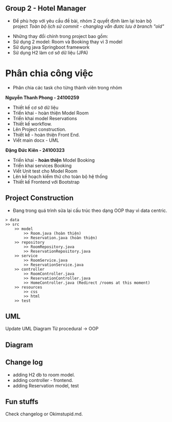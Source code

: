 ## Group 2 - Hotel Manager
* Để phù hợp với yêu cầu đề bài, nhóm 2 quyết định làm lại toàn bộ project
*Toàn bộ lịch sử commit - changlog vẫn đươc lưu ở branch "old"*
- Những thay đổi chính trong project bao gồm: 
- Sử dụng 2 model: Room và Booking thay vì 3 model 
- Sử dụng java Springboot framework 
- Sử dụng H2 làm cơ sở dữ liệu (JPA)

# Phân chia công việc 
- Phân chia các task cho từng thành viên trong nhóm

**Nguyễn Thanh Phong - 24100259**
- Thiết kế cơ sở dữ liệu
- Triển khai - hoàn thiện Model Room
- Triển khai model Reservations 
- Thiết kế workflow.
- Lên Project construction.
- Thiết kế - hoàn thiện Front End. 
- Viết main docx - UML

**Đặng Đức Kiên - 24100323**
- Triển khai - **hoàn thiện** Model Booking
- Triển khai services Booking
- Viết Unit test cho Model Room
- Lên kế hoạch kiểm thử cho toàn bộ hệ thống
- Thiết kế Frontend với Bootstrap

## Project Construction
- Đang trong quá trình sửa lại cấu trúc theo dạng OOP thay vì data centric.
```
> data 
>> src 
    >> model
        >> Room.java (hoàn thiện)
        >> Reservation.java (hoàn thiện)
    >> repository
        >> RoomRepository.java
        >> ReservationRepository.java
    >> service
        >> RoomService.java
        >> ReservationService.java
    >> controller
        >> RoomController.java
        >> ReservationController.java
        >> HomeController.java (Redirect /rooms at this moment)
    >> resources
        >> css 
        >> html
    >> test
```

## UML 
Update UML Diagram
Từ procedural -> OOP 


## Diagram 

## Change log 
  - adding H2 db to room model.
  - adding controller - frontend.
  - adding Reservation model, test

## Fun stuffs 
Check changelog or Okimstupid.md.
